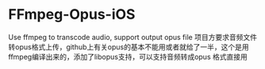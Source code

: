 # FFmpeg-Opus-iOS
Use ffmpeg to transcode audio, support output opus file
项目方要求音频文件转opus格式上传，github上有关opus的基本不能用或者就给了一半，这个是用ffmpeg编译出来的，添加了libopus支持，可以支持音频转成opus 格式直接用
